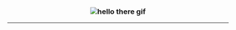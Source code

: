 <h3 align="center">
    <img src="https://raw.githubusercontent.com/Wmbat/Wmbat/master/hello_there.gif" 
         alt="hello there gif" />
</h3>

---
